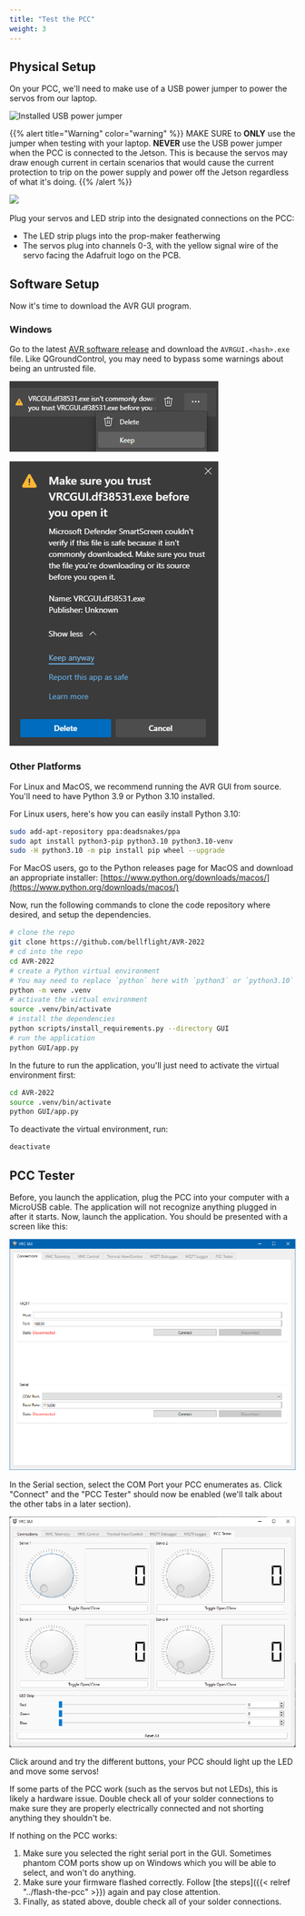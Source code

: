 ```yaml
---
title: "Test the PCC"
weight: 3
---
```


## Physical Setup

On your PCC, we'll need to make use of a USB power jumper to power the servos from our
laptop.

![Installed USB power jumper](DSC02217.jpg)

{{% alert title="Warning" color="warning" %}} MAKE SURE to **ONLY** use the jumper when
testing with your laptop. **NEVER** use the USB power jumper when the PCC is connected
to the Jetson. This is because the servos may draw enough current in certain scenarios
that would cause the current protection to trip on the power supply and power off the
Jetson regardless of what it's doing. {{% /alert %}}

![](DSC02218.jpg)

Plug your servos and LED strip into the designated connections on the PCC:

- The LED strip plugs into the prop-maker featherwing
- The servos plug into channels 0-3, with the yellow signal wire of the servo facing the
  Adafruit logo on the PCB.

## Software Setup

Now it's time to download the AVR GUI program.

### Windows

Go to the latest
[AVR software release](https://github.com/bellflight/AVR-2022/releases/tag/stable) and
download the `AVRGUI.<hash>.exe` file. Like QGroundControl, you may need to bypass some
warnings about being an untrusted file.

![Select "Keep"](2022-05-20-12-34-24.png)

![Select "Keep anyway"](2022-05-20-12-34-37.png)

### Other Platforms

For Linux and MacOS, we recommend running the AVR GUI from source. You'll need to have
Python 3.9 or Python 3.10 installed.

For Linux users, here's how you can easily install Python 3.10:

```bash
sudo add-apt-repository ppa:deadsnakes/ppa
sudo apt install python3-pip python3.10 python3.10-venv
sudo -H python3.10 -m pip install pip wheel --upgrade
```

For MacOS users, go to the Python releases page for MacOS and download an appropriate
installer:
[https://www.python.org/downloads/macos/](https://www.python.org/downloads/macos/)

Now, run the following commands to clone the code repository where desired, and setup
the dependencies.

```bash
# clone the repo
git clone https://github.com/bellflight/AVR-2022
# cd into the repo
cd AVR-2022
# create a Python virtual environment
# You may need to replace `python` here with `python3` or `python3.10`
python -m venv .venv
# activate the virtual environment
source .venv/bin/activate
# install the dependencies
python scripts/install_requirements.py --directory GUI
# run the application
python GUI/app.py
```

In the future to run the application, you'll just need to activate the virtual
environment first:

```bash
cd AVR-2022
source .venv/bin/activate
python GUI/app.py
```

To deactivate the virtual environment, run:

```bash
deactivate
```

## PCC Tester

Before, you launch the application, plug the PCC into your computer with a MicroUSB
cable. The application will not recognize anything plugged in after it starts. Now,
launch the application. You should be presented with a screen like this:

![AVR GUI Home Screen](2022-05-20-12-35-28.png)

In the Serial section, select the COM Port your PCC enumerates as. Click "Connect" and
the "PCC Tester" should now be enabled (we'll talk about the other tabs in a later
section).

![PCC Tester Tab](2022-06-18-12-06-12.png)

Click around and try the different buttons, your PCC should light up the LED and move
some servos!

If some parts of the PCC work (such as the servos but not LEDs), this is likely a
hardware issue. Double check all of your solder connections to make sure they are
properly electrically connected and not shorting anything they shouldn't be.

If nothing on the PCC works:

1. Make sure you selected the right serial port in the GUI. Sometimes phantom COM ports
   show up on Windows which you will be able to select, and won't do anything.
2. Make sure your firmware flashed correctly. Follow [the
   steps]({{< relref "../flash-the-pcc" >}}) again and pay close attention.
3. Finally, as stated above, double check all of your solder connections.
